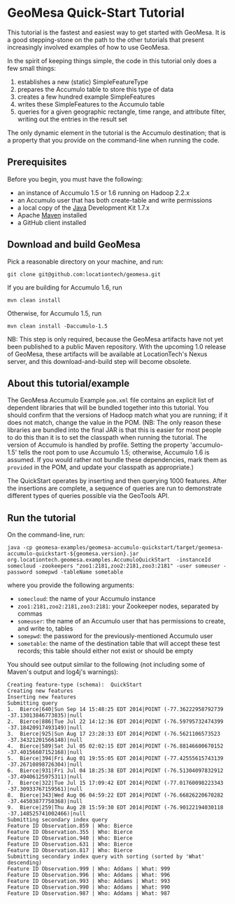 GeoMesa Quick-Start Tutorial
============================

This tutorial is the fastest and easiest way to get started with GeoMesa.  It is
a good stepping-stone on the path to the other tutorials that present
increasingly involved examples of how to use GeoMesa.

In the spirit of keeping things simple, the code in this tutorial only does a
few small things:

1.  establishes a new (static) SimpleFeatureType
2.  prepares the Accumulo table to store this type of data
3.  creates a few hundred example SimpleFeatures
4.  writes these SimpleFeatures to the Accumulo table
5.  queries for a given geographic rectangle, time range, and attribute filter,
    writing out the entries in the result set

The only dynamic element in the tutorial is the Accumulo destination; that is
a property that you provide on the command-line when running the code.

Prerequisites
-------------

Before you begin, you must have the following:

* an instance of Accumulo 1.5 or 1.6 running on Hadoop 2.2.x
* an Accumulo user that has both create-table and write permissions
* a local copy of the [Java](http://java.oracle.com/) Development Kit 1.7.x
* Apache [Maven](http://maven.apache.org/) installed
* a GitHub client installed

Download and build GeoMesa
--------------------------

Pick a reasonable directory on your machine, and run:

```
git clone git@github.com:locationtech/geomesa.git
```

If you are building for Accumulo 1.6, run

```
mvn clean install
```
Otherwise, for Accumulo 1.5, run 
```
mvn clean install -Daccumulo-1.5
```

NB:  This step is only required, because the GeoMesa artifacts have not yet
been published to a public Maven repository.  With the upcoming 1.0 release of
GeoMesa, these artifacts will be available at LocationTech's Nexus server, and
this download-and-build step will become obsolete.


About this tutorial/example
--------------------------------

The GeoMesa Accumulo Example ```pom.xml``` file contains an explicit list of dependent libraries that will be bundled together into this tutorial.  You should confirm
that the versions of Hadoop match what you are running; if it does not match, change the value in the POM.  (NB:  The only reason these libraries
are bundled into the final JAR is that this is easier for most people to do this than it is to set the classpath when running the tutorial.  The version of 
Accumulo is handled by profile.  Setting the property 'accumulo-1.5' tells the root pom to use Accumulo 1.5; otherwise, Accumulo 1.6 is assumed.
If you would rather not bundle these dependencies, mark them as ```provided``` in the POM, and update your classpath as appropriate.)

The QuickStart operates by inserting and then querying 1000 features.  After the insertions are complete, a sequence of queries are run to
demonstrate different types of queries possible via the GeoTools API.

Run the tutorial
----------------

On the command-line, run:

```
java -cp geomesa-examples/geomesa-accumulo-quickstart/target/geomesa-accumulo-quickstart-${geomesa.version}.jar org.locationtech.geomesa.examples.AccumuloQuickStart  -instanceId somecloud -zookeepers "zoo1:2181,zoo2:2181,zoo3:2181" -user someuser -password somepwd -tableName sometable
```

where you provide the following arguments:

* ```somecloud```:  the name of your Accumulo instance
* ```zoo1:2181,zoo2:2181,zoo3:2181```:  your Zookeeper nodes, separated by commas
* ```someuser```:  the name of an Accumulo user that has permissions to create, and write to, tables
* ```somepwd```:  the password for the previously-mentioned Accumulo user
* ```sometable```:  the name of the destination table that will accept these test records; this table should either not exist or should be empty

You should see output similar to the following (not including some of Maven's output and log4j's warnings):

    Creating feature-type (schema):  QuickStart
    Creating new features
    Inserting new features
    Submitting query
    1.  Bierce|640|Sun Sep 14 15:48:25 EDT 2014|POINT (-77.36222958792739 -37.13013846773835)|null
    2.  Bierce|886|Tue Jul 22 14:12:36 EDT 2014|POINT (-76.59795732474399 -37.18420917493149)|null
    3.  Bierce|925|Sun Aug 17 23:28:33 EDT 2014|POINT (-76.5621106573523 -37.34321201566148)|null
    4.  Bierce|589|Sat Jul 05 02:02:15 EDT 2014|POINT (-76.88146600670152 -37.40156607152168)|null
    5.  Bierce|394|Fri Aug 01 19:55:05 EDT 2014|POINT (-77.42555615743139 -37.26710898726304)|null
    6.  Bierce|931|Fri Jul 04 18:25:38 EDT 2014|POINT (-76.51304097832912 -37.49406125975311)|null
    7.  Bierce|322|Tue Jul 15 17:09:42 EDT 2014|POINT (-77.01760098223343 -37.30933767159561)|null
    8.  Bierce|343|Wed Aug 06 04:59:22 EDT 2014|POINT (-76.66826220670282 -37.44503877750368)|null
    9.  Bierce|259|Thu Aug 28 15:59:30 EDT 2014|POINT (-76.90122194030118 -37.148525741002466)|null
    Submitting secondary index query
    Feature ID Observation.859 | Who: Bierce
    Feature ID Observation.355 | Who: Bierce
    Feature ID Observation.940 | Who: Bierce
    Feature ID Observation.631 | Who: Bierce
    Feature ID Observation.817 | Who: Bierce
    Submitting secondary index query with sorting (sorted by 'What' descending)
    Feature ID Observation.999 | Who: Addams | What: 999
    Feature ID Observation.996 | Who: Addams | What: 996
    Feature ID Observation.993 | Who: Addams | What: 993
    Feature ID Observation.990 | Who: Addams | What: 990
    Feature ID Observation.987 | Who: Addams | What: 987

